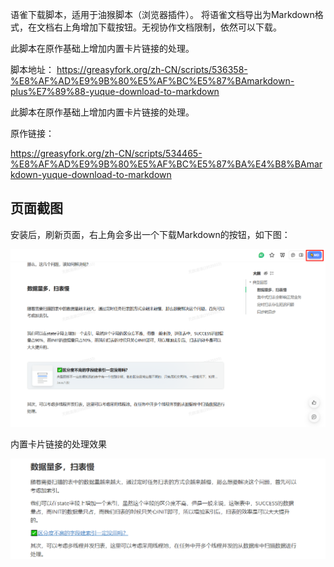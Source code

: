 语雀下载脚本，适用于油猴脚本（浏览器插件）。
将语雀文档导出为Markdown格式，在文档右上角增加下载按钮。无视协作文档限制，依然可以下载。

此脚本在原作基础上增加内置卡片链接的处理。




脚本地址：
https://greasyfork.org/zh-CN/scripts/536358-%E8%AF%AD%E9%9B%80%E5%AF%BC%E5%87%BAmarkdown-plus%E7%89%88-yuque-download-to-markdown


此脚本在原作基础上增加内置卡片链接的处理。


原作链接：

https://greasyfork.org/zh-CN/scripts/534465-%E8%AF%AD%E9%9B%80%E5%AF%BC%E5%87%BA%E4%B8%BAmarkdown-yuque-download-to-markdown



## 页面截图

安装后，刷新页面，右上角会多出一个下载Markdown的按钮，如下图：

![image-20250517190827366](./assets/image-20250517190827366.png)

内置卡片链接的处理效果

![image-20250517191021801](./assets/image-20250517191021801.png)

